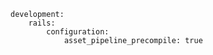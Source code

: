 <!-- usedin: [ _includes/_inlines/Deployment/Rails/asset-pipeline] - layout:code post: asset-pipeline_manifest.yml -->

```
development:
    rails:
        configuration:
            asset_pipeline_precompile: true
```
